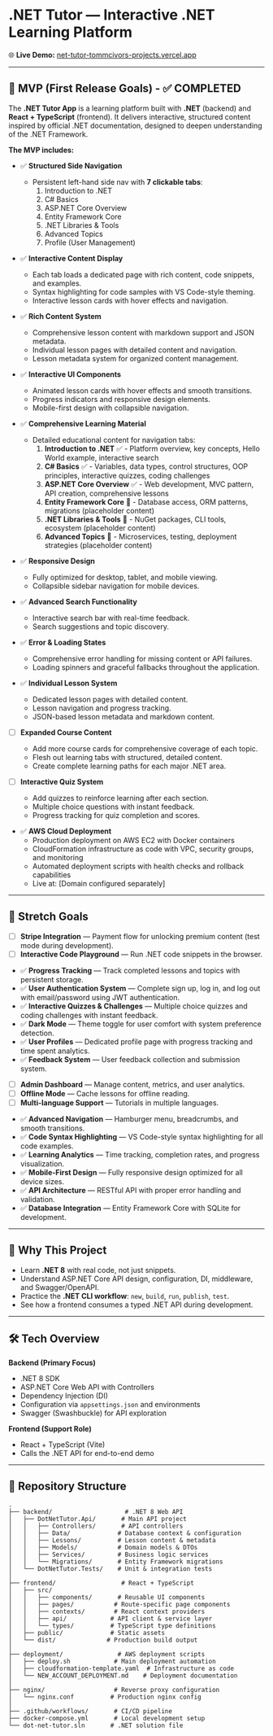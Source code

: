 # .NET Tutor — Interactive .NET Learning Platform

🌐 **Live Demo:** [net-tutor-tommcivors-projects.vercel.app](https://net-tutor-tommcivors-projects.vercel.app)

---

## 🚀 MVP (First Release Goals) - ✅ COMPLETED

The **.NET Tutor App** is a learning platform built with **.NET** (backend) and **React + TypeScript** (frontend).
It delivers interactive, structured content inspired by official .NET documentation, designed to deepen understanding of the .NET Framework.

**The MVP includes:**

- ✅ **Structured Side Navigation**
   - Persistent left-hand side nav with **7 clickable tabs**:
     1. Introduction to .NET
     2. C# Basics
     3. ASP.NET Core Overview
     4. Entity Framework Core
     5. .NET Libraries & Tools
     6. Advanced Topics
     7. Profile (User Management)

- ✅ **Interactive Content Display**
   - Each tab loads a dedicated page with rich content, code snippets, and examples.
   - Syntax highlighting for code samples with VS Code-style theming.
   - Interactive lesson cards with hover effects and navigation.

- ✅ **Rich Content System**
   - Comprehensive lesson content with markdown support and JSON metadata.
   - Individual lesson pages with detailed content and navigation.
   - Lesson metadata system for organized content management.

- ✅ **Interactive UI Components**
   - Animated lesson cards with hover effects and smooth transitions.
   - Progress indicators and responsive design elements.
   - Mobile-first design with collapsible navigation.

- ✅ **Comprehensive Learning Material**
   - Detailed educational content for navigation tabs:
     1. **Introduction to .NET** ✅ - Platform overview, key concepts, Hello World example, interactive search
     2. **C# Basics** ✅ - Variables, data types, control structures, OOP principles, interactive quizzes, coding challenges
     3. **ASP.NET Core Overview** ✅ - Web development, MVC pattern, API creation, comprehensive lessons
     4. **Entity Framework Core** 🚧 - Database access, ORM patterns, migrations (placeholder content)
     5. **.NET Libraries & Tools** 🚧 - NuGet packages, CLI tools, ecosystem (placeholder content)
     6. **Advanced Topics** 🚧 - Microservices, testing, deployment strategies (placeholder content)

- ✅ **Responsive Design**
   - Fully optimized for desktop, tablet, and mobile viewing.
   - Collapsible sidebar navigation for mobile devices.

- ✅ **Advanced Search Functionality**
   - Interactive search bar with real-time feedback.
   - Search suggestions and topic discovery.

- ✅ **Error & Loading States**
   - Comprehensive error handling for missing content or API failures.
   - Loading spinners and graceful fallbacks throughout the application.

- ✅ **Individual Lesson System**
   - Dedicated lesson pages with detailed content.
   - Lesson navigation and progress tracking.
   - JSON-based lesson metadata and markdown content.

- [ ] **Expanded Course Content**
   - Add more course cards for comprehensive coverage of each topic.
   - Flesh out learning tabs with structured, detailed content.
   - Create complete learning paths for each major .NET area.

- [ ] **Interactive Quiz System**
   - Add quizzes to reinforce learning after each section.
   - Multiple choice questions with instant feedback.
   - Progress tracking for quiz completion and scores.

- ✅ **AWS Cloud Deployment**
   - Production deployment on AWS EC2 with Docker containers
   - CloudFormation infrastructure as code with VPC, security groups, and monitoring
   - Automated deployment scripts with health checks and rollback capabilities
   - Live at: [Domain configured separately]

---

## 🌟 Stretch Goals

- [ ] **Stripe Integration** — Payment flow for unlocking premium content (test mode during development).
- [ ] **Interactive Code Playground** — Run .NET code snippets in the browser.
- ✅ **Progress Tracking** — Track completed lessons and topics with persistent storage.
- ✅ **User Authentication System** — Complete sign up, log in, and log out with email/password using JWT authentication.
- ✅ **Interactive Quizzes & Challenges** — Multiple choice quizzes and coding challenges with instant feedback.
- ✅ **Dark Mode** — Theme toggle for user comfort with system preference detection.
- ✅ **User Profiles** — Dedicated profile page with progress tracking and time spent analytics.
- ✅ **Feedback System** — User feedback collection and submission system.
- [ ] **Admin Dashboard** — Manage content, metrics, and user analytics.
- [ ] **Offline Mode** — Cache lessons for offline reading.
- [ ] **Multi-language Support** — Tutorials in multiple languages.

- ✅ **Advanced Navigation** — Hamburger menu, breadcrumbs, and smooth transitions.
- ✅ **Code Syntax Highlighting** — VS Code-style syntax highlighting for all code examples.
- ✅ **Learning Analytics** — Time tracking, completion rates, and progress visualization.
- ✅ **Mobile-First Design** — Fully responsive design optimized for all device sizes.
- ✅ **API Architecture** — RESTful API with proper error handling and validation.
- ✅ **Database Integration** — Entity Framework Core with SQLite for development.

---

## 📌 Why This Project

- Learn **.NET 8** with real code, not just snippets.
- Understand ASP.NET Core API design, configuration, DI, middleware, and Swagger/OpenAPI.
- Practice the **.NET CLI workflow**: `new`, `build`, `run`, `publish`, `test`.
- See how a frontend consumes a typed .NET API during development.

---

## 🛠 Tech Overview

**Backend (Primary Focus)**  
- .NET 8 SDK  
- ASP.NET Core Web API with Controllers  
- Dependency Injection (DI)  
- Configuration via `appsettings.json` and environments  
- Swagger (Swashbuckle) for API exploration

**Frontend (Support Role)**  
- React + TypeScript (Vite)  
- Calls the .NET API for end-to-end demo

---

## 📂 Repository Structure

```
.
├── backend/                    # .NET 8 Web API
│   ├── DotNetTutor.Api/       # Main API project
│   │   ├── Controllers/       # API controllers
│   │   ├── Data/             # Database context & configuration
│   │   ├── Lessons/          # Lesson content & metadata
│   │   ├── Models/           # Domain models & DTOs
│   │   ├── Services/         # Business logic services
│   │   └── Migrations/       # Entity Framework migrations
│   └── DotNetTutor.Tests/    # Unit & integration tests
│
├── frontend/                  # React + TypeScript
│   ├── src/
│   │   ├── components/       # Reusable UI components
│   │   ├── pages/           # Route-specific page components
│   │   ├── contexts/        # React context providers
│   │   ├── api/            # API client & service layer
│   │   └── types/          # TypeScript type definitions
│   ├── public/             # Static assets
│   └── dist/              # Production build output
│
├── deployment/               # AWS deployment scripts
│   ├── deploy.sh            # Main deployment automation
│   ├── cloudformation-template.yaml  # Infrastructure as code
│   └── NEW_ACCOUNT_DEPLOYMENT.md    # Deployment documentation
│
├── nginx/                   # Reverse proxy configuration
│   └── nginx.conf          # Production nginx config
│
├── .github/workflows/       # CI/CD pipeline
├── docker-compose.yml       # Local development setup
└── dot-net-tutor.sln       # .NET solution file
```

